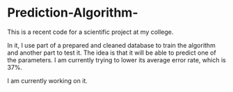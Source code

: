 # Prediction-Algorithm-
This is a recent code for a scientific project at my college.

In it, I use part of a prepared and cleaned database to train the algorithm and another part to test it. The idea is that it will be able to predict one of the parameters. I am currently trying to lower its average error rate, which is 37%.

I am currently working on it.
